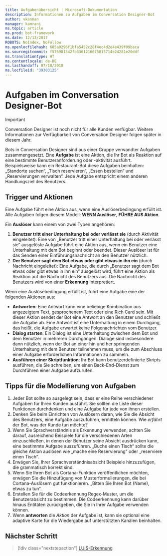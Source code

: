 ```yaml
---
title: Aufgabenübersicht | Microsoft-Dokumentation
description: Informationen zu Aufgaben im Conversation Designer-Bot
author: vkannan
manager: kamrani
ms.topic: article
ms.prod: bot-framework
ms.date: 12/13/2017
ROBOTS: NoIndex, NoFollow
ms.openlocfilehash: 685a0296f1bfa5452c28f4ec4d2e4e439f09baca
ms.sourcegitcommit: f576981342fb3361216675815714e24281e20ddf
ms.translationtype: HT
ms.contentlocale: de-DE
ms.lasthandoff: 07/18/2018
ms.locfileid: "39303125"
---
```

# <a name="tasks-in-conversation-designer-bots"></a>Aufgaben im Conversation Designer-Bot
> [!IMPORTANT]
> Conversation Designer ist noch nicht für alle Kunden verfügbar. Weitere Informationen zur Verfügbarkeit von Conversation Designer folgen später in diesem Jahr.

Bots in Conversation Designer sind aus einer Gruppe verwandter Aufgaben zusammengesetzt. Eine **Aufgabe** ist eine Aktion, die Ihr Bot als Reaktion auf eine bestimmte Benutzeranforderung oder -aktivität ausführt. Beispielsweise kann ein Restaurant-Bot diese Aufgaben beinhalten: „Standorte suchen“, „Tisch reservieren“, „Essen bestellen“ und „Reservierungen verwalten“. Jede Aufgabe entspricht einem anderen Handlungsziel des Benutzers. 

## <a name="triggers-and-actions"></a>Trigger und Aktionen
Eine Aufgabe führt eine Aktion aus, wenn eine Auslöserbedingung erfüllt ist. Alle Aufgaben folgen diesem Modell: **WENN Auslöser**, **FÜHRE AUS Aktion**.

Ein **Auslöser** kann einem von zwei Typen angehören:
1. **Benutzer tritt einer Unterhaltung bei oder verlässt sie** (durch Aktivität eingeleitet): Eine von „Benutzer tritt einer Unterhaltung bei oder verlässt sie“ ausgelöste Aufgabe führt eine Aktion aus, wenn ein Benutzer eine Unterhaltung mit dem Bot beginnt oder beendet. Dieser Auslöser ist für das Senden einer Einführungsnachricht an den Benutzer nützlich. 
2. **Der Benutzer sagt dem Bot etwas oder gibt etwas in ihn ein** (durch Nachricht eingeleitet): Eine Aufgabe, die durch „Benutzer sagt dem Bot etwas oder gibt etwas in ihn ein“ ausgelöst wird, führt eine Aktion als Reaktion auf die Nachricht des Benutzers aus. Die Nachricht des Benutzers wird von einer **Erkennung** interpretiert.

Wenn eine Auslösebedingung erfüllt ist, führt eine Aufgabe eine der folgenden Aktionen aus:
- **Antworten**: Eine Antwort kann eine beliebige Kombination aus angezeigtem Text, gesprochenem Text oder eine Rich Card sein. Mit dieser Aktion sendet der Bot eine Antwort an den Benutzer und schließt die Aufgabe ab. Eine Antwort ist eine Unterhaltung in einem Durchgang, das heißt, die Aufgabe erwartet keine Folgenachrichten vom Benutzer.
- **Dialog starten**: Ein Dialog ist eine Unterhaltung zwischen dem Bot und dem Benutzer in mehreren Durchgängen. Dialoge sind insbesondere dann nützlich, wenn der Bot an einer hin und her springenden Unterhaltung mit dem Benutzer teilnehmen muss, um die zum Abschluss einer Aufgabe erforderlichen Informationen zu sammeln.
- **Ausführen einer Skriptfunktion**: Ihr Bot kann benutzerdefinierte Skripts ausführen, die Sie schreiben, um einen Back-End-Dienst zum Durchführen einer Aufgabe aufzurufen.

## <a name="tips-for-modeling-tasks"></a>Tipps für die Modellierung von Aufgaben

1. Jeder Bot sollte so ausgelegt sein, dass er eine Reihe verschiedener Aufgaben für Ihren Kunden ausführt. Sie sollten die Liste dieser Funktionen durchdenken und eine Aufgabe für jede von ihnen erstellen.
2. Denken Sie beim Einrichten von Auslösern daran, wie Sie die Absicht des Benutzers, eine Aufgabe auszuführen, ermitteln können. Wie *erfährt* der Bot, was der Kunde tun möchte?
3. Wenn Sie Sprachverständnis als Erkennung verwenden, achten Sie darauf, ausreichend Beispiele für die verschiedenen Arten einzuschließen, in denen der Benutzer seine Absicht ausdrücken kann, eine bestimmte Aufgabe auszuführen. „Buche einen Tisch“ sollte die gleiche Aktion auslösen wie „mache eine Reservierung“ oder „reserviere einen Tisch“.
4. Erwägen Sie, Ihrer Sprachverständnisabsicht Beispiele hinzuzufügen, die grammatisch korrekt sind.
5. Wenn Sie Ihren Bot als Cortana-Funktion veröffentlichen möchten, erwägen Sie die Hinzufügung von Musterformulierungen, die bei Cortana-Auslösern gut funktionieren. „Bitten Sie Ihren Bot (Name), etwas zu tun“. 
6. Erstellen Sie für die Codeerkennung Regex-Muster, um die Benutzerabsicht zu bestimmen. Die Codeerkennung kann darüber hinaus Entitäten zurückgeben, die Sie in Ihrer Aufgabe verwenden können.
7. Wenn **antworten** die *Aktion* der Aufgabe ist, kann sie optional eine adaptive Karte für die Wiedergabe auf unterstützten Kanälen beinhalten.

## <a name="next-step"></a>Nächster Schritt
> [!div class="nextstepaction"]
> [LUIS-Erkennung](conversation-designer-luis.md)
